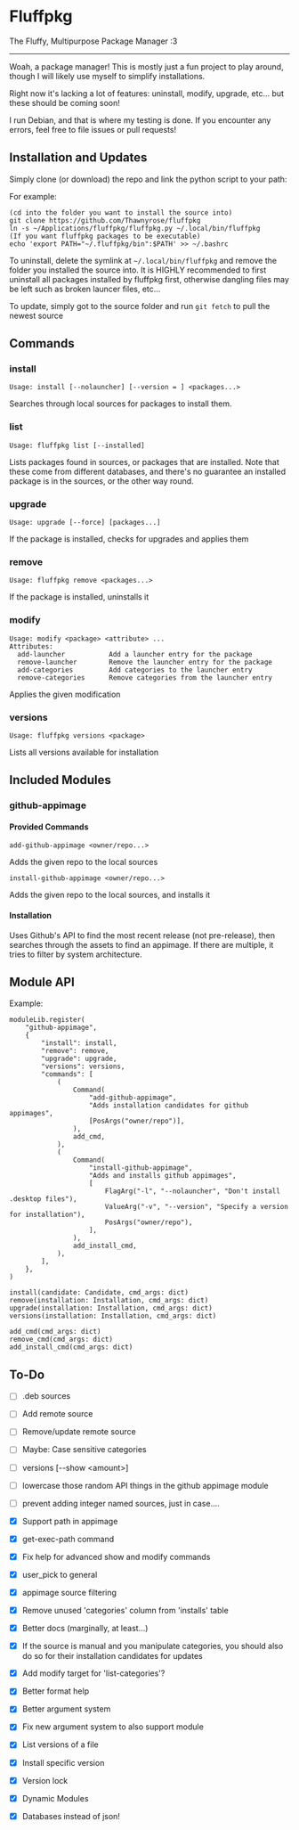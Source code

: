 # Fluffpkg

The Fluffy, Multipurpose Package Manager :3

---

Woah, a package manager!
This is mostly just a fun project to play around, though I will likely use myself to simplify installations.

Right now it's lacking a lot of features: uninstall, modify, upgrade, etc... but these should be coming soon!

I run Debian, and that is where my testing is done. If you encounter any errors, feel free to file issues or pull requests!

## Installation and Updates

Simply clone (or download) the repo and link the python script to your path:

For example:

```
(cd into the folder you want to install the source into)
git clone https://github.com/Thawnyrose/fluffpkg
ln -s ~/Applications/fluffpkg/fluffpkg.py ~/.local/bin/fluffpkg
(If you want fluffpkg packages to be executable)
echo 'export PATH="~/.fluffpkg/bin":$PATH' >> ~/.bashrc
```

To uninstall, delete the symlink at `~/.local/bin/fluffpkg` and remove the folder you installed the source into. It is HIGHLY recommended to first uninstall all packages installed by fluffpkg first, otherwise dangling files may be left such as broken launcer files, etc...

To update, simply got to the source folder and run `git fetch` to pull the newest source

## Commands

### install

```
Usage: install [--nolauncher] [--version = ] <packages...>
```

Searches through local sources for packages to install them.

### list

```
Usage: fluffpkg list [--installed]
```

Lists packages found in sources, or packages that are installed. Note that these come from different databases, and there's no guarantee an installed package is in the sources, or the other way round.

### upgrade

```
Usage: upgrade [--force] [packages...]
```

If the package is installed, checks for upgrades and applies them

### remove

```
Usage: fluffpkg remove <packages...>
```

If the package is installed, uninstalls it

### modify

```
Usage: modify <package> <attribute> ...
Attributes:
  add-launcher           Add a launcher entry for the package
  remove-launcher        Remove the launcher entry for the package
  add-categories         Add categories to the launcher entry
  remove-categories      Remove categories from the launcher entry
```

Applies the given modification

### versions

```
Usage: fluffpkg versions <package>
```

Lists all versions available for installation

## Included Modules

### github-appimage

#### Provided Commands

```
add-github-appimage <owner/repo...>
```

Adds the given repo to the local sources

```
install-github-appimage <owner/repo...>
```

Adds the given repo to the local sources, and installs it

#### Installation

Uses Github's API to find the most recent release (not pre-release), then searches through the assets to find an appimage. If there are multiple, it tries to filter by system architecture.

## Module API

Example:

```
moduleLib.register(
    "github-appimage",
    {
        "install": install,
        "remove": remove,
        "upgrade": upgrade,
        "versions": versions,
        "commands": [
            (
                Command(
                    "add-github-appimage",
                    "Adds installation candidates for github appimages",
                    [PosArgs("owner/repo")],
                ),
                add_cmd,
            ),
            (
                Command(
                    "install-github-appimage",
                    "Adds and installs github appimages",
                    [
                        FlagArg("-l", "--nolauncher", "Don't install .desktop files"),
                        ValueArg("-v", "--version", "Specify a version for installation"),
                        PosArgs("owner/repo"),
                    ],
                ),
                add_install_cmd,
            ),
        ],
    },
)
```

```
install(candidate: Candidate, cmd_args: dict)
remove(installation: Installation, cmd_args: dict)
upgrade(installation: Installation, cmd_args: dict)
versions(installation: Installation, cmd_args: dict)

add_cmd(cmd_args: dict)
remove_cmd(cmd_args: dict)
add_install_cmd(cmd_args: dict)
```

## To-Do

- [ ] .deb sources

- [ ] Add remote source

- [ ] Remove/update remote source

- [ ] Maybe: Case sensitive categories

- [ ] versions [--show \<amount\>]

- [ ] lowercase those random API things in the github appimage module

- [ ] prevent adding integer named sources, just in case....

- [x] Support path in appimage

- [x] get-exec-path command

- [x] Fix help for advanced show and modify commands

- [x] user_pick to general

- [x] appimage source filtering

- [x] Remove unused 'categories' column from 'installs' table

- [x] Better docs (marginally, at least...)

- [x] If the source is manual and you manipulate categories, you should also do so for their installation candidates for updates

- [x] Add modify target for 'list-categories'?

- [x] Better format help

- [x] Better argument system

- [x] Fix new argument system to also support module

- [x] List versions of a file

- [x] Install specific version

- [x] Version lock

- [x] Dynamic Modules

- [x] Databases instead of json!